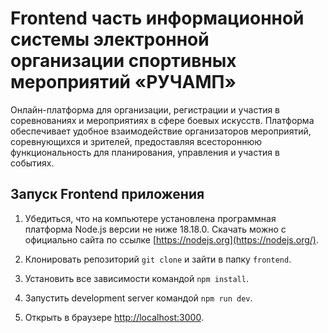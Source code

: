 # Frontend часть информационной системы электронной организации спортивных мероприятий «РУЧАМП» 

Онлайн-платформа для организации, регистрации и участия в соревнованиях и мероприятиях в сфере боевых искусств. Платформа обеспечивает удобное взаимодействие организаторов мероприятий, соревнующихся и зрителей, предоставляя всестороннюю функциональность для планирования, управления и участия в событиях.

## Запуск Frontend приложения

1. Убедиться, что на компьютере установлена программная платформа Node.js версии не ниже 18.18.0. Скачать можно с официально сайта по ссылке [https://nodejs.org](https://nodejs.org/).

2. Клонировать репозиторий ```git clone``` и зайти в папку ```frontend```.

3. Установить все зависимости командой `npm install`.

4. Запустить development server командой `npm run dev`.

5. Открыть в браузере [http://localhost:3000](http://localhost:3000).